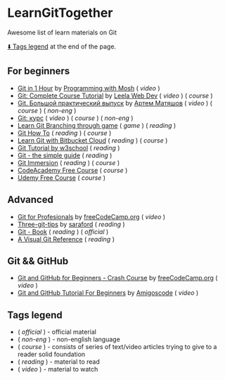 # LearnGitTogether
Awesome list of learn materials on Git

[:arrow_down: Tags legend](#tags-legend) at the end of the page.

## For beginners

- [Git in 1 Hour](https://youtu.be/8JJ101D3knE) by [Programming with Mosh](https://www.youtube.com/c/programmingwithmosh) ( _video_ )
- [Git: Complete Course Tutorial](https://www.youtube.com/watch?v=vMdSqMf6BPY&list=PL_euSNU_eLbegnt7aR8I1gXfLhKZbxnYX) by [Leela Web Dev](https://www.youtube.com/c/LeelaWebDev) ( _video_ ) ( _course_ )
- [Git. Большой практический выпуск](https://www.youtube.com/watch?v=SEvR78OhGtw) by [Артем Матяшов](https://www.youtube.com/channel/UCJHS22_QyRowmNAaxoUd4dA) ( _video_ ) ( _course_ ) ( _non-eng_ )
- [Git: курс](https://www.youtube.com/playlist?list=PLDyvV36pndZFHXjXuwA_NywNrVQO0aQqb) ( _video_ ) ( _course_ ) ( _non-eng_ ) 
- [Learn Git Branching through game](https://learngitbranching.js.org/) ( _game_ ) ( _reading_ )
- [Git How To](https://githowto.com/uk) ( _reading_ ) ( _course_ )
- [Learn Git with Bitbucket Cloud](https://www.atlassian.com/git/tutorials/learn-git-with-bitbucket-cloud) ( _reading_ ) ( _course_ )
- [Git Tutorial by w3school](https://www.w3schools.com/git/) ( _reading_ )
- [Git - the simple guide](http://up1.github.io/git-guide/index.html) ( _reading_ )
- [Git Immersion](https://gitimmersion.com/index.html) ( _reading_ ) ( _course_ )
- [CodeAcademy Free Course](https://www.codecademy.com/learn/learn-git?periods=year&utm_source=pepperjam&utm_medium=affiliate&utm_term=214453&clickId=4208915523&pj_creativeid=8-12462&pj_publisherid=214453) ( _course_ )
- [Udemy Free Course](https://www.udacity.com/course/version-control-with-git--ud123?irclickid=X8KTyLyCxxyNTbgQNSSAlymTUkAxo6zuc2jQTM0&irgwc=1&utm_source=affiliate&utm_medium=&aff=245992&utm_term=&utm_campaign=__&utm_content=&adid=786224) ( _course_ )


## Advanced 

- [Git for Profesionals](https://www.youtube.com/watch?v=Uszj_k0DGsg) by [freeCodeCamp.org](https://www.youtube.com/c/Freecodecamp) ( _video_ ) 
- [Three-git-tips](https://github.com/saraford/three-git-tips) by [saraford](https://github.com/saraford) ( _reading_ )
- [Git - Book](https://git-scm.com/book/en/v2) ( _reading_ ) ( _official_ )
- [A Visual Git Reference](https://marklodato.github.io/visual-git-guide/index-en.html) ( _reading_ )

## Git && GitHub

- [Git and GitHub for Beginners - Crash Course](https://www.youtube.com/watch?v=RGOj5yH7evk) by [freeCodeCamp.org](https://www.youtube.com/c/Freecodecamp)  ( _video_ )
- [Git and GitHub Tutorial For Beginners](https://www.youtube.com/watch?v=3fUbBnN_H2c) by [Amigoscode](https://www.youtube.com/c/amigoscode) ( _video_ )

## Tags legend

- ( _official_ ) - official material
- ( _non-eng_ ) - non-english language
- ( _course_ ) - consists of series of text/video articles trying to give to a reader solid foundation
- ( _reading_ ) - material to read
- ( _video_ ) - material to watch
